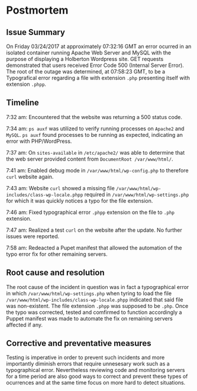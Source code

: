 # Postmortem

## Issue Summary
On Friday 03/24/2017 at approximately 07:32:16 GMT an error ocurred in an isolated container running Apache Web Server and MySQL with the purpose of displaying a Holberton Wordpress site. GET requests demonstrated that users received Error Code 500 (Internal Server Error). The root of the outage was determined, at 07:58:23 GMT, to be a Typografical error regarding a file with extension `.php` presenting itself with extension `.phpp`.

## Timeline
7:32 am: Encountered that the website was returning a 500 status code.

7:34 am: `ps auxf` was utilized to verify running processes on `Apache2` and `MySQL`. `ps auxf` found processes to be running as expected, indicating an error with PHP/WordPress.

7:37 am: On `sites-available` in `/etc/apache2/` was able to determine that the web server provided content from `DocumentRoot /var/www/html/`.

7:41 am: Enabled debug mode in `/var/www/html/wp-config.php` to therefore `curl` website again.

7:43 am: Website `curl` showed a missing file `/var/www/html/wp-includes/class-wp-locale.phpp` required in `/var/www/html/wp-settings.php` for which it was quickly notices a typo for the file extension.

7:46 am: Fixed typographical error `.phpp` extension on the file to `.php` extension.

7:47 am: Realized a test `curl` on the website after the update. No further issues were reported.

7:58 am: Redeacted a Pupet manifest that allowed the automation of the typo error fix for other remaining servers.

## Root cause and resolution
The root cause of the incident in question was in fact a typographical error in which `/var/www/html/wp-settings.php` when tyring to load the file `/var/www/html/wp-includes/class-wp-locale.phpp` indicated that said file was non-existent. The file extension `.phpp` was supposed to be `.php`. Once the typo was corrected, tested and comfirmed to function accordingly a Puppet manifest was made to automate the fix on remaining servers affected if any.

## Corrective and preventative measures
Testing is imperative in order to prevent such incidents and more importantly diminish errors that require unnesesary work such as a typographical error. Nevertheless reviewing code and monitoring servers for a time period are also good ways to correct and prevent these types of ocurrences and at the same time focus on more hard to detect situations. 
